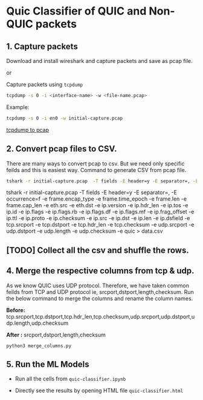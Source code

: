 # Quic Classifier of QUIC and Non-QUIC packets

## 1. Capture packets

Download and install wireshark and capture packets and save as pcap file.

or

Capture packets using `tcpdump`

```sh
tcpdump -s 0 -i <interface-name> -w <file-name.pcap>
```

Example:

```sh
tcpdump -s 0 -i en0 -w initial-capture.pcap
```

[tcpdump to pcap](https://linuxexplore.com/2012/06/07/use-tcpdump-to-capture-in-a-pcap-file-wireshark-dump/)

## 2. Convert pcap files to CSV.

There are many ways to convert pcap to csv. But we need only specific feilds and this is easiest way. Command to generate CSV from pcap file.

```sh
tshark -r initial-capture.pcap  -T fields -E header=y -E separator=, -E occurrence=f  -e frame.encap_type -e frame.time_epoch -e frame.len -e frame.cap_len -e eth.src -e eth.dst -e ip.version -e ip.hdr_len -e ip.tos -e ip.id -e ip.flags -e ip.flags.rb -e ip.flags.df -e ip.flags.mf -e ip.frag_offset -e ip.ttl -e ip.proto -e ip.checksum -e ip.src -e ip.dst -e ip.len -e ip.dsfield -e tcp.srcport -e tcp.dstport -e tcp.hdr_len -e tcp.checksum -e udp.srcport -e udp.dstport -e udp.length -e udp.checksum -e quic > initial.csv
```

tshark -r initial-capture.pcap -T fields -E header=y -E separator=, -E occurrence=f -e frame.encap_type -e frame.time_epoch -e frame.len -e frame.cap_len -e eth.src -e eth.dst -e ip.version -e ip.hdr_len -e ip.tos -e ip.id -e ip.flags -e ip.flags.rb -e ip.flags.df -e ip.flags.mf -e ip.frag_offset -e ip.ttl -e ip.proto -e ip.checksum -e ip.src -e ip.dst -e ip.len -e ip.dsfield -e tcp.srcport -e tcp.dstport -e tcp.hdr_len -e tcp.checksum -e udp.srcport -e udp.dstport -e udp.length -e udp.checksum -e quic > data.csv

## [TODO] Collect all the csv and shuffle the rows.

## 4. Merge the respective columns from tcp & udp.

As we know QUIC uses UDP protocol. Therefore, we have taken common feilds from TCP and UDP protocol ie, srcport,dstport,length,checksum. Run the below command to merge the columns and rename the column names.

**Before:** tcp.srcport,tcp.dstport,tcp.hdr_len,tcp.checksum,udp.srcport,udp.dstport,udp.length,udp.checksum

**After :** srcport,dstport,length,checksum

```
python3 merge_columns.py
```

## 5. Run the ML Models

- Run all the cells from `quic-classifier.ipynb`

- Directly see the results by opening HTML file `quic-classifier.html`
